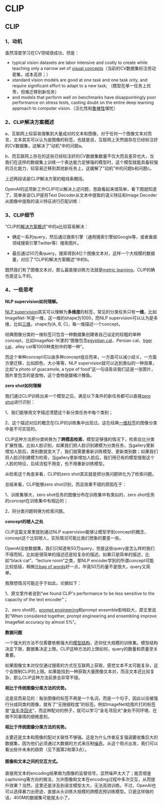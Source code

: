 # CLIP


## CLIP

### 1、动机

虽然深度学习在CV领域很成功，但是：

- typical vision datasets are labor intensive and costly to create while teaching only a narrow set of [visual concepts](https://www.zhihu.com/search?q=visual+concepts&search_source=Entity&hybrid_search_source=Entity&hybrid_search_extra={"sourceType"%3A"answer"%2C"sourceId"%3A1669790824})（当前的CV数据集标注劳动密集，成本高昂；）
-  standard vision models are good at one task and one task only, and require significant effort to adapt to a new task; （模型在单一任务上优秀，但难迁移到新任务）
- and models that perform well on benchmarks have disappointingly poor performance on stress tests, casting doubt on the entire deep learning approach to computer vision.（泛化性和[鲁棒性](https://www.zhihu.com/search?q=鲁棒性&search_source=Entity&hybrid_search_source=Entity&hybrid_search_extra={"sourceType"%3A"answer"%2C"sourceId"%3A1669790824})堪忧）

### 2、CLIP解决方案概述

a、互联网上较容易搜集到大量成对的文本和图像，对于任何一个图像文本对而言，文本其实可以认为是图像的标签。也就是说，互联网上天然就存在已经标注好的CV数据集，这解决了“动机”中的问题a。

b、而互联网上存在的这些已经标注好的CV数据集数量不仅大而且差异也大，当我们在这样的数据集上训练一个表达能力足够强的模型时，这个模型就能具备较强的泛化能力，较容易迁移到其他新任务上，这缓解了“动机”中的问题b和问题c。

上述两段话是CLIP解决方案的粗线条概括。

OpenAI的这项新工作CLIP可以解决上述问题，思路看起来很简单，看下图就知道了，简单来说CLIP是将Text Decoder从文本中提取的语义特征和Image Decoder从图像中提取的语义特征进行匹配训练：

### 3、CLIP细节

“CLIP的[解决方案概述](https://www.zhihu.com/search?q=解决方案概述&search_source=Entity&hybrid_search_source=Entity&hybrid_search_extra={"sourceType"%3A"answer"%2C"sourceId"%3A1678007012})”中的a比较容易解决：

- 确定一系列query，然后通过搜索引擎（通用搜索引擎如Google等，或者垂直领域搜索引擎Twitter等）搜索图片。

- 最后通过50万条query，搜索得到4亿个图像文本对，这样一个大规模的数据量，对应了“CLIP的解决方案概述”中的b。

既然我们有了图像文本对，那么最直接训练方法就是[metric learning](https://www.zhihu.com/search?q=metric+learning&search_source=Entity&hybrid_search_source=Entity&hybrid_search_extra={"sourceType"%3A"answer"%2C"sourceId"%3A1678007012})，CLIP的确也是这么干的。

### 4、一些思考

**NLP supervision如何理解。**

[NLP supervision](https://www.zhihu.com/search?q=NLP+supervision&search_source=Entity&hybrid_search_source=Entity&hybrid_search_extra={"sourceType"%3A"answer"%2C"sourceId"%3A1678007012})其实可以理解为**多维度**的标签，常见的分类任务只有**一维**，比如ImageNet-1K是一维，这一维的shape为1000，而NLP supervision可以认为是多维，比如[三维](https://www.zhihu.com/search?q=三维&search_source=Entity&hybrid_search_source=Entity&hybrid_search_extra={"sourceType"%3A"answer"%2C"sourceId"%3A1678007012})，shape为(A, B, C)，每一维描述一个concept。

经典图像分类的一维标签只包含一种数据集创建者自己设定的较粗的单种concept，比如ImageNet-1K里的“图像包含[egyptian cat](https://www.zhihu.com/search?q=egyptian+cat&search_source=Entity&hybrid_search_source=Entity&hybrid_search_extra={"sourceType"%3A"answer"%2C"sourceId"%3A1678007012})、Persian cat、[tiger cat](https://www.zhihu.com/search?q=tiger+cat&search_source=Entity&hybrid_search_source=Entity&hybrid_search_extra={"sourceType"%3A"answer"%2C"sourceId"%3A1678007012})、alley cat等1000种类别中的哪一种”。

而这个单种concept可以由多种concept组合而来，一方面可以减小歧义，一方面方便迁移，比如颜色、大小等等，NLP supervision就可以达到类似的一种效果，比如“a photo of guacamole, a type of food”这一句话告诉我们这是一张图片，图片里包含的是食物，这个食物是酸橘汁腌鱼。

**zero shot如何理解**

我们通过CLIP训练出来一个模型之后，满足以下条件的新任务都可以直接[zero shot](https://www.zhihu.com/search?q=zero+shot&search_source=Entity&hybrid_search_source=Entity&hybrid_search_extra={"sourceType"%3A"answer"%2C"sourceId"%3A1678007012})进行识别：

1、我们能够用文字描述清楚这个新分类任务中每个类别；

2、这个描述对应的概念在CLIP的训练集中出现过。这在经典[一维标签](https://www.zhihu.com/search?q=一维标签&search_source=Entity&hybrid_search_source=Entity&hybrid_search_extra={"sourceType"%3A"answer"%2C"sourceId"%3A1678007012})的图像分类中是不可实现的。

CLIP这种方法把分类转换为了**跨模态检索**，模型足够强的情况下，检索会比分类扩展性强。比如人脸识别，如果我们把人脸识别建模为分类任务，当gallery里新增加人脸后，类别数就变大了，我们就需要重新训练模型、更新类别数；如果我们将人脸识别建模为检索，当gallery里新增加人脸后，我们用已有的模型提取这个人脸的特征，后续流程不用变，也不用重新训练模型。

从检索这个角度来看，CLIP的zero shot其实就是把分类问题转化为了检索问题。

总结来看，CLIP能够zero shot识别，而且效果不错的原因在于：

1、训练集够大，zero shot任务的图像分布在训练集中有类似的，zero shot任务的concept在训练集中有相近的；

2、将分类问题转换为检索问题。

**concept的唬人之处**

CLIP这篇文章里提到通过NLP supervision能够让模型学到concept的概念，concept这个比较唬人，实际情况可能比我们想象的要差一些。

OpenAI没放数据集，我们只知道有50万query，但是这些query是怎么样的我们不得而知，比如是很简单的描述还是较复杂的描述。如果只是简单的描述，比如“black cat”、“lecture room”之类，那NLP encoder学到的所谓concept可能比较低级，稍微比[bag of words](https://www.zhihu.com/search?q=bag+of+words&search_source=Entity&hybrid_search_source=Entity&hybrid_search_extra={"sourceType"%3A"answer"%2C"sourceId"%3A1678007012})好一点，毕竟50万的量不是很大，query又简单。

我猜想情况可能近乎于如此，论据如下：

1、原文里作者说到“we found CLIP's performance to be less sensitive to the capacity of the text encoder”；

2、zero shot时，[prompt engineering](https://www.zhihu.com/search?q=prompt+engineering&search_source=Entity&hybrid_search_source=Entity&hybrid_search_extra={"sourceType"%3A"answer"%2C"sourceId"%3A1678007012})和prompt ensemble影响较大，原文里说到“When considered together, prompt engineering and ensembling improve ImageNet accuracy by almost 5%”。

**数据问题**

一个强大的方法不仅需要依赖强大的[模型结构](https://www.zhihu.com/search?q=模型结构&search_source=Entity&hybrid_search_source=Entity&hybrid_search_extra={"sourceType"%3A"answer"%2C"sourceId"%3A1678007012})，还仰仗大规模的训练集。模型结构决定下限，数据集决定上限。CLIP这种方法的上限如何，query的数量和质量至关重要。

如果图像文本对仅仅通过搜索的方式在互联网上获取，感觉文本不太可能复杂，这个会限制CLIP的上限。如果能找到一种获取大量图像文本对，而且文本还比较复杂，那么CLIP这种方法前景会非常不错。

**相比于传统图像分类方法的优势。**

这是显而易见的：每张图像的标签不再是一个名词，而是一个句子，因此以往被强行分成同类的图像，就有了“无限细粒度”的标签。例如ImageNet给图片打的标签是“[金毛寻回犬](https://www.zhihu.com/search?q=金毛寻回犬&search_source=Entity&hybrid_search_source=Entity&hybrid_search_extra={"sourceType"%3A"answer"%2C"sourceId"%3A"1670115915"})”，而这种配对的例子，就可以学习“金毛寻回犬”身处不同环境、在做不同事情的细微差别。

**相比于传统图像分类方法的劣势。**

主要还是文本和图像的配对关联性不够强。这是为什么作者反复强调要收集巨大的数据集，因为他们必须通过大数据的方式来压制[噪声](https://www.zhihu.com/search?q=噪声&search_source=Entity&hybrid_search_source=Entity&hybrid_search_extra={"sourceType"%3A"answer"%2C"sourceId"%3A"1670115915"})。从这个观点出发，我们可以看出些许未来的趋势（见下面第2和第3点）。

#### 图像和文本之间的交互方式。

直接用文本的encoding结果做为图像的监督信号，显然噪声太大了；能否借鉴captioning等方向的做法，允许图像和文本在encoding过程中多次交互，从而提升效果？当然，这里还是涉及到语言模型太大，无法高效训练。不过，OpenAI也可以选择暴力出奇迹，直接从头训练大规模的跨模态预训练模型。只是这样做的话，400M的数据集可能就太小了。
